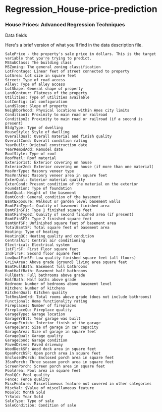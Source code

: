 # Regression_House-price-prediction
### House Prices: Advanced Regression Techniques

Data fields

Here's a brief version of what you'll find in the data description file.

    SalePrice - the property's sale price in dollars. This is the target variable that you're trying to predict.
    MSSubClass: The building class
    MSZoning: The general zoning classification
    LotFrontage: Linear feet of street connected to property
    LotArea: Lot size in square feet
    Street: Type of road access
    Alley: Type of alley access
    LotShape: General shape of property
    LandContour: Flatness of the property
    Utilities: Type of utilities available
    LotConfig: Lot configuration
    LandSlope: Slope of property
    Neighborhood: Physical locations within Ames city limits
    Condition1: Proximity to main road or railroad
    Condition2: Proximity to main road or railroad (if a second is present)
    BldgType: Type of dwelling
    HouseStyle: Style of dwelling
    OverallQual: Overall material and finish quality
    OverallCond: Overall condition rating
    YearBuilt: Original construction date
    YearRemodAdd: Remodel date
    RoofStyle: Type of roof
    RoofMatl: Roof material
    Exterior1st: Exterior covering on house
    Exterior2nd: Exterior covering on house (if more than one material)
    MasVnrType: Masonry veneer type
    MasVnrArea: Masonry veneer area in square feet
    ExterQual: Exterior material quality
    ExterCond: Present condition of the material on the exterior
    Foundation: Type of foundation
    BsmtQual: Height of the basement
    BsmtCond: General condition of the basement
    BsmtExposure: Walkout or garden level basement walls
    BsmtFinType1: Quality of basement finished area
    BsmtFinSF1: Type 1 finished square feet
    BsmtFinType2: Quality of second finished area (if present)
    BsmtFinSF2: Type 2 finished square feet
    BsmtUnfSF: Unfinished square feet of basement area
    TotalBsmtSF: Total square feet of basement area
    Heating: Type of heating
    HeatingQC: Heating quality and condition
    CentralAir: Central air conditioning
    Electrical: Electrical system
    1stFlrSF: First Floor square feet
    2ndFlrSF: Second floor square feet
    LowQualFinSF: Low quality finished square feet (all floors)
    GrLivArea: Above grade (ground) living area square feet
    BsmtFullBath: Basement full bathrooms
    BsmtHalfBath: Basement half bathrooms
    FullBath: Full bathrooms above grade
    HalfBath: Half baths above grade
    Bedroom: Number of bedrooms above basement level
    Kitchen: Number of kitchens
    KitchenQual: Kitchen quality
    TotRmsAbvGrd: Total rooms above grade (does not include bathrooms)
    Functional: Home functionality rating
    Fireplaces: Number of fireplaces
    FireplaceQu: Fireplace quality
    GarageType: Garage location
    GarageYrBlt: Year garage was built
    GarageFinish: Interior finish of the garage
    GarageCars: Size of garage in car capacity
    GarageArea: Size of garage in square feet
    GarageQual: Garage quality
    GarageCond: Garage condition
    PavedDrive: Paved driveway
    WoodDeckSF: Wood deck area in square feet
    OpenPorchSF: Open porch area in square feet
    EnclosedPorch: Enclosed porch area in square feet
    3SsnPorch: Three season porch area in square feet
    ScreenPorch: Screen porch area in square feet
    PoolArea: Pool area in square feet
    PoolQC: Pool quality
    Fence: Fence quality
    MiscFeature: Miscellaneous feature not covered in other categories
    MiscVal: $Value of miscellaneous feature
    MoSold: Month Sold
    YrSold: Year Sold
    SaleType: Type of sale
    SaleCondition: Condition of sale
